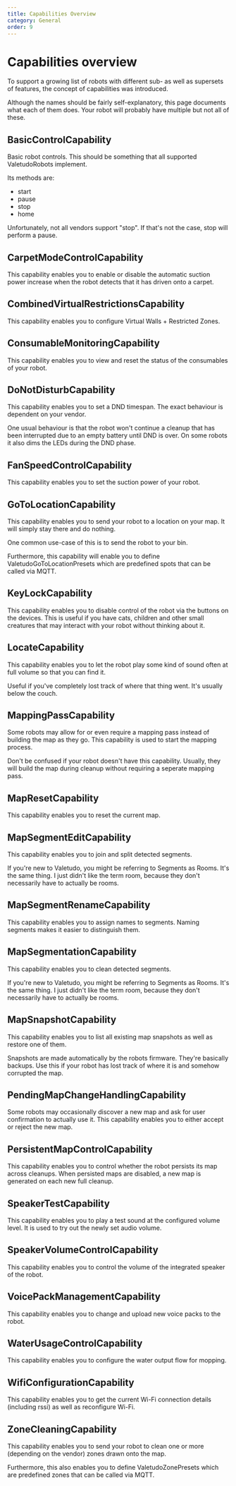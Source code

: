 ```yaml
---
title: Capabilities Overview
category: General
order: 9
---
```


# Capabilities overview

To support a growing list of robots with different sub- as well as supersets of features, the concept of capabilities was introduced.

Although the names should be fairly self-explanatory, this page documents what each of them does.
Your robot will probably have multiple but not all of these.


## BasicControlCapability <a id="BasicControlCapability"></a>

Basic robot controls. This should be something that all supported ValetudoRobots implement.

Its methods are:

- start
- pause
- stop
- home


Unfortunately, not all vendors support "stop".
If that's not the case, stop will perform a pause.

## CarpetModeControlCapability <a id="CarpetModeControlCapability"></a>

This capability enables you to enable or disable the automatic suction power increase when the robot detects that it has driven onto a carpet.

## CombinedVirtualRestrictionsCapability <a id="CombinedVirtualRestrictionsCapability"></a>

This capability enables you to configure Virtual Walls + Restricted Zones.

## ConsumableMonitoringCapability <a id="ConsumableMonitoringCapability"></a>

This capability enables you to view and reset the status of the consumables of your robot.

## DoNotDisturbCapability <a id="DoNotDisturbCapability"></a>

This capability enables you to set a DND timespan.
The exact behaviour is dependent on your vendor.

One usual behaviour is that the robot won't continue a cleanup that has been interrupted due to an empty battery until
DND is over. On some robots it also dims the LEDs during the DND phase.

## FanSpeedControlCapability <a id="FanSpeedControlCapability"></a>

This capability enables you to set the suction power of your robot.

## GoToLocationCapability <a id="GoToLocationCapability"></a>

This capability enables you to send your robot to a location on your map. It will simply stay there and do nothing.

One common use-case of this is to send the robot to your bin.

Furthermore, this capability will enable you to define ValetudoGoToLocationPresets which are predefined spots that can be called via MQTT.

## KeyLockCapability <a id="KeyLockCapability"></a>

This capability enables you to disable control of the robot via the buttons on the devices.
This is useful if you have cats, children and other small creatures that may interact with your robot without thinking about it.

## LocateCapability <a id="LocateCapability"></a>

This capability enables you to let the robot play some kind of sound often at full volume so that you can find it.

Useful if you've completely lost track of where that thing went. It's usually below the couch.

## MappingPassCapability <a id="MappingPassCapability"></a>

Some robots may allow for or even require a mapping pass instead of building the map as they go.
This capability is used to start the mapping process.

Don't be confused if your robot doesn't have this capability.
Usually, they will build the map during cleanup without requiring a seperate mapping pass.

## MapResetCapability <a id="MapResetCapability"></a>

This capability enables you to reset the current map.

## MapSegmentEditCapability <a id="MapSegmentEditCapability"></a>

This capability enables you to join and split detected segments.

If you're new to Valetudo, you might be referring to Segments as Rooms. It's the same thing.
I just didn't like the term room, because they don't necessarily have to actually be rooms.

## MapSegmentRenameCapability <a id="MapSegmentRenameCapability"></a>

This capability enables you to assign names to segments. Naming segments makes it easier to
distinguish them.

## MapSegmentationCapability <a id="MapSegmentationCapability"></a>

This capability enables you to clean detected segments.

If you're new to Valetudo, you might be referring to Segments as Rooms. It's the same thing.
I just didn't like the term room, because they don't necessarily have to actually be rooms.

## MapSnapshotCapability <a id="MapSnapshotCapability"></a>

This capability enables you to list all existing map snapshots as well as restore one of them.

Snapshots are made automatically by the robots firmware. They're basically backups.
Use this if your robot has lost track of where it is and somehow corrupted the map.

## PendingMapChangeHandlingCapability <a id="PendingMapChangeHandlingCapability"></a>

Some robots may occasionally discover a new map and ask for user confirmation to actually use it.
This capability enables you to either accept or reject the new map.

## PersistentMapControlCapability <a id="PersistentMapControlCapability"></a>

This capability enables you to control whether the robot persists its map across cleanups. When
persisted maps are disabled, a new map is generated on each new full cleanup.


## SpeakerTestCapability <a id="SpeakerTestCapability"></a>

This capability enables you to play a test sound at the configured volume level.
It is used to try out the newly set audio volume.

## SpeakerVolumeControlCapability <a id="SpeakerVolumeControlCapability"></a>

This capability enables you to control the volume of the integrated speaker of the robot.

## VoicePackManagementCapability <a id="VoicePackManagementCapability"></a>

This capability enables you to change and upload new voice packs to the robot.

## WaterUsageControlCapability <a id="WaterUsageControlCapability"></a>

This capability enables you to configure the water output flow for mopping.

## WifiConfigurationCapability <a id="WifiConfigurationCapability"></a>

This capability enables you to get the current Wi-Fi connection details (including rssi) as well as reconfigure Wi-Fi.

## ZoneCleaningCapability <a id="ZoneCleaningCapability"></a>

This capability enables you to send your robot to clean one or more (depending on the vendor) zones drawn onto the map.

Furthermore, this also enables you to define ValetudoZonePresets which are predefined zones that can be called via MQTT.
